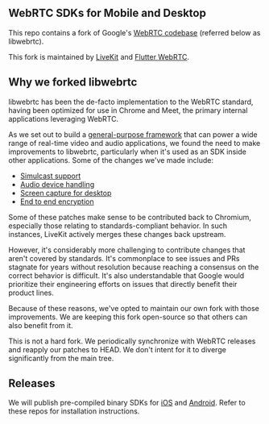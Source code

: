 ## WebRTC SDKs for Mobile and Desktop

This repo contains a fork of Google's [WebRTC codebase](https://chromium.googlesource.com/external/webrtc/) (referred below as libwebrtc).

This fork is maintained by [LiveKit](https://github.com/livekit) and [Flutter WebRTC](https://github.com/flutter-webrtc/flutter-webrtc).

## Why we forked libwebrtc

libwebrtc has been the de-facto implementation to the WebRTC standard, having been optimized for use in Chrome and Meet, the primary internal applications leveraging WebRTC.

As we set out to build a [general-purpose framework](https://livekit.io) that can power a wide range of real-time video and audio applications, we found the need to make improvements to libwebrtc, particularly when it's used as an SDK inside other applications. Some of the changes we've made include:

- [Simulcast support](https://github.com/webrtc-sdk/webrtc/commit/ee030264e2274a2c90548a99b448782049e48fb4)
- [Audio device handling](https://github.com/webrtc-sdk/webrtc/commit/272127d457ab48e36241e82549870405864851f6)
- [Screen capture for desktop](https://github.com/webrtc-sdk/webrtc/commit/8e832d1163644ab504412c9b8f3ba8510d9890d6)
- [End to end encryption](https://github.com/webrtc-sdk/webrtc/commit/3a2c008529a15fecde5f979a6ebb75c05463d45e)

Some of these patches make sense to be contributed back to Chromium, especially those relating to standards-compliant behavior. In such instances, LiveKit actively merges these changes back upstream.

However, it's considerably more challenging to contribute changes that aren't covered by standards. It's commonplace to see issues and PRs stagnate for years without resolution because reaching a consensus on the correct behavior is difficult. It's also understandable that Google would prioritize their engineering efforts on issues that directly benefit their product lines.

Because of these reasons, we've opted to maintain our own fork with those improvements. We are keeping this fork open-source so that others can also benefit from it.

This is not a hard fork. We periodically synchronize with WebRTC releases and reapply our patches to HEAD. We don't intent for it to diverge significantly from the main tree.

## Releases

We will publish pre-compiled binary SDKs for [iOS](https://github.com/webrtc-sdk/Specs) and [Android](https://github.com/webrtc-sdk/android). Refer to these repos for installation instructions.
